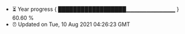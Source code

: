 - ⏳ Year progress { ██████████████████▁▁▁▁▁▁▁▁▁▁▁▁ } 60.60 %
- ⏰ Updated on Tue, 10 Aug 2021 04:26:23 GMT

